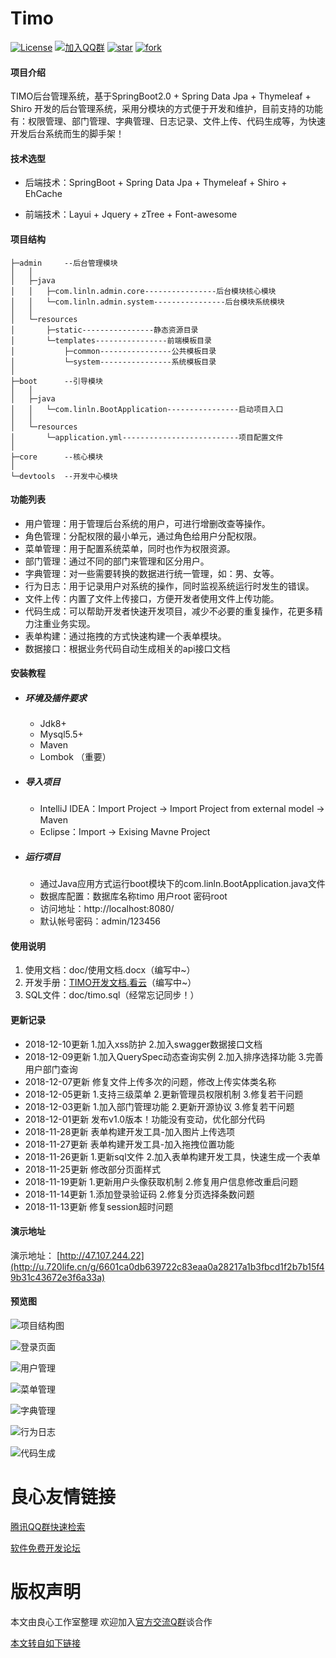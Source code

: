 # Timo

[![License](https://img.shields.io/badge/License-Apache--2.0-blue.svg)](LICENSE)
[![加入QQ群](https://img.shields.io/badge/QQ%E7%BE%A4-941209502-brightgreen.svg)](https://jq.qq.com/?_wv=1027&k=5RCnDCO)
[![star](https://gitee.com/aun/Timo/badge/star.svg?theme=dark)](https://gitee.com/aun/Timo/stargazers)
[![fork](https://gitee.com/aun/Timo/badge/fork.svg?theme=dark)](https://gitee.com/aun/Timo/members)
#### 项目介绍

TIMO后台管理系统，基于SpringBoot2.0 + Spring Data Jpa + Thymeleaf + Shiro 开发的后台管理系统，采用分模块的方式便于开发和维护，目前支持的功能有：权限管理、部门管理、字典管理、日志记录、文件上传、代码生成等，为快速开发后台系统而生的脚手架！

#### 技术选型

- 后端技术：SpringBoot + Spring Data Jpa + Thymeleaf + Shiro + EhCache

- 前端技术：Layui + Jquery  + zTree + Font-awesome

#### 项目结构

```
├─admin		--后台管理模块
│	│
│	├─java
│	│	├─com.linln.admin.core----------------后台模块核心模块
│	│	└─com.linln.admin.system----------------后台模块系统模块
│	│	
│	└─resources
│		├─static----------------静态资源目录
│		└─templates----------------前端模板目录
│			├─common----------------公共模板目录
│			└─system----------------系统模板目录
│
├─boot		--引导模块
│	│
│	├─java
│	│	└─com.linln.BootApplication----------------启动项目入口
│	│
│	└─resources
│		└─application.yml--------------------------项目配置文件
│	
├─core		--核心模块
│	
└─devtools	--开发中心模块
```

#### 功能列表

- 用户管理：用于管理后台系统的用户，可进行增删改查等操作。
- 角色管理：分配权限的最小单元，通过角色给用户分配权限。
- 菜单管理：用于配置系统菜单，同时也作为权限资源。
- 部门管理：通过不同的部门来管理和区分用户。
- 字典管理：对一些需要转换的数据进行统一管理，如：男、女等。
- 行为日志：用于记录用户对系统的操作，同时监视系统运行时发生的错误。
- 文件上传：内置了文件上传接口，方便开发者使用文件上传功能。
- 代码生成：可以帮助开发者快速开发项目，减少不必要的重复操作，花更多精力注重业务实现。
- 表单构建：通过拖拽的方式快速构建一个表单模块。
- 数据接口：根据业务代码自动生成相关的api接口文档

#### 安装教程

- ##### 环境及插件要求

   - Jdk8+
   - Mysql5.5+
   - Maven
   - Lombok （重要） 

- ##### 导入项目

   - IntelliJ IDEA：Import Project -> Import Project from external model -> Maven
   - Eclipse：Import -> Exising Mavne Project


- ##### 运行项目

  - 通过Java应用方式运行boot模块下的com.linln.BootApplication.java文件
  - 数据库配置：数据库名称timo   用户root    密码root
  - 访问地址：http://localhost:8080/
  - 默认帐号密码：admin/123456

#### 使用说明

1. 使用文档：doc/使用文档.docx（编写中~）
2. 开发手册：[TIMO开发文档.看云](http://u.720life.cn/g/ba0134f7488dc7089e9b70cb68034558ab6cfe6ab2a3107f6e82c3a01fd1a2a73de9f725644e34201defb54742691b51)（编写中~）
3. SQL文件：doc/timo.sql（经常忘记同步！）

#### 更新记录
- 2018-12-10更新 1.加入xss防护 2.加入swagger数据接口文档
- 2018-12-09更新 1.加入QuerySpec动态查询实例 2.加入排序选择功能 3.完善用户部门查询
- 2018-12-07更新 修复文件上传多次的问题，修改上传实体类名称
- 2018-12-05更新 1.支持三级菜单 2.更新管理员权限机制 3.修复若干问题
- 2018-12-03更新 1.加入部门管理功能 2.更新开源协议 3.修复若干问题
- 2018-12-01更新 发布v1.0版本！功能没有变动，优化部分代码
- 2018-11-28更新 表单构建开发工具-加入图片上传选项
- 2018-11-27更新 表单构建开发工具-加入拖拽位置功能
- 2018-11-26更新 1.更新sql文件 2.加入表单构建开发工具，快速生成一个表单
- 2018-11-25更新 修改部分页面样式
- 2018-11-19更新 1.更新用户头像获取机制 2.修复用户信息修改重启问题
- 2018-11-14更新 1.添加登录验证码 2.修复分页选择条数问题
- 2018-11-13更新 修复session超时问题

#### 演示地址
演示地址： [http://47.107.244.22](http://u.720life.cn/g/6601ca0db639722c83eaa0a28217a1b3fbcd1f2b7b15f49b31c43672e3f6a33a)

#### 预览图

![项目结构图](./doc/images/项目结构图.jpg)

![登录页面](./doc/images/登录页面.jpg)

![用户管理](./doc/images/用户管理.jpg)

![菜单管理](./doc/images/菜单管理.jpg)

![字典管理](./doc/images/字典管理.jpg)

![行为日志](./doc/images/行为日志.jpg)

![代码生成](./doc/images/代码生成.jpg)


 # 良心友情链接

[腾讯QQ群快速检索](http://u.720life.cn/s/8cf73f7c)

[软件免费开发论坛](http://u.720life.cn/s/bbb01dc0)

# 版权声明 

本文由良心工作室整理 欢迎加入[官方交流Q群](https://u.720life.cn/s/f2316816)谈合作

[本文转自如下链接](http://u.720life.cn/g/2e71d0f0a5c601172267ba20d3a43c6e19c54016ac4ea9af7f7c4c804838f770b9932c329dd5ff59a6cd47dfebdd63c9e0932ba00f18d259a6dcd3bb900fbf75)